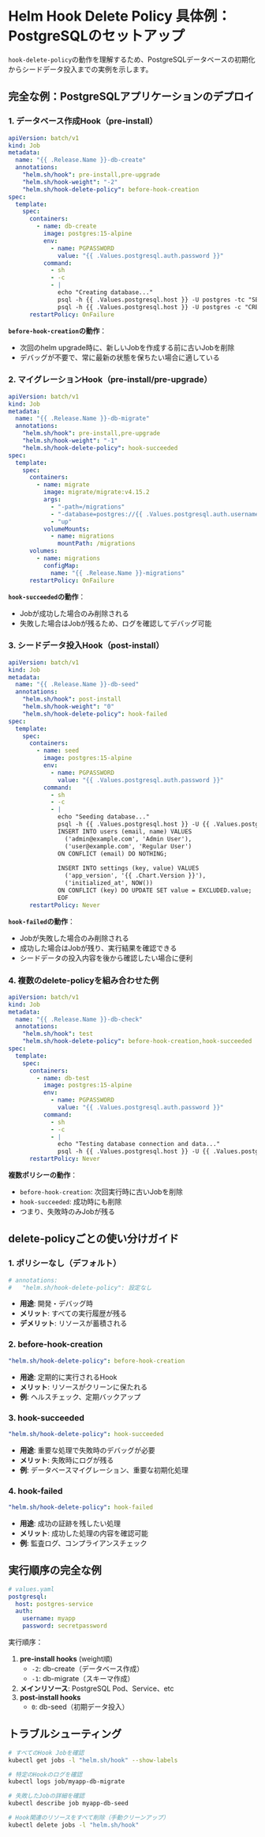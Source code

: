 # Helm Hook Delete Policy 具体例：PostgreSQLのセットアップ

`hook-delete-policy`の動作を理解するため、PostgreSQLデータベースの初期化からシードデータ投入までの実例を示します。

## 完全な例：PostgreSQLアプリケーションのデプロイ

### 1. データベース作成Hook（pre-install）

```yaml
apiVersion: batch/v1
kind: Job
metadata:
  name: "{{ .Release.Name }}-db-create"
  annotations:
    "helm.sh/hook": pre-install,pre-upgrade
    "helm.sh/hook-weight": "-2"
    "helm.sh/hook-delete-policy": before-hook-creation
spec:
  template:
    spec:
      containers:
        - name: db-create
          image: postgres:15-alpine
          env:
            - name: PGPASSWORD
              value: "{{ .Values.postgresql.auth.password }}"
          command:
            - sh
            - -c
            - |
              echo "Creating database..."
              psql -h {{ .Values.postgresql.host }} -U postgres -tc "SELECT 1 FROM pg_database WHERE datname = 'myapp'" | grep -q 1 || \
              psql -h {{ .Values.postgresql.host }} -U postgres -c "CREATE DATABASE myapp"
      restartPolicy: OnFailure
```

**`before-hook-creation`の動作**：
- 次回のhelm upgrade時に、新しいJobを作成する前に古いJobを削除
- デバッグが不要で、常に最新の状態を保ちたい場合に適している

### 2. マイグレーションHook（pre-install/pre-upgrade）

```yaml
apiVersion: batch/v1
kind: Job
metadata:
  name: "{{ .Release.Name }}-db-migrate"
  annotations:
    "helm.sh/hook": pre-install,pre-upgrade
    "helm.sh/hook-weight": "-1"
    "helm.sh/hook-delete-policy": hook-succeeded
spec:
  template:
    spec:
      containers:
        - name: migrate
          image: migrate/migrate:v4.15.2
          args:
            - "-path=/migrations"
            - "-database=postgres://{{ .Values.postgresql.auth.username }}:{{ .Values.postgresql.auth.password }}@{{ .Values.postgresql.host }}/myapp?sslmode=disable"
            - "up"
          volumeMounts:
            - name: migrations
              mountPath: /migrations
      volumes:
        - name: migrations
          configMap:
            name: "{{ .Release.Name }}-migrations"
      restartPolicy: OnFailure
```

**`hook-succeeded`の動作**：
- Jobが成功した場合のみ削除される
- 失敗した場合はJobが残るため、ログを確認してデバッグ可能

### 3. シードデータ投入Hook（post-install）

```yaml
apiVersion: batch/v1
kind: Job
metadata:
  name: "{{ .Release.Name }}-db-seed"
  annotations:
    "helm.sh/hook": post-install
    "helm.sh/hook-weight": "0"
    "helm.sh/hook-delete-policy": hook-failed
spec:
  template:
    spec:
      containers:
        - name: seed
          image: postgres:15-alpine
          env:
            - name: PGPASSWORD
              value: "{{ .Values.postgresql.auth.password }}"
          command:
            - sh
            - -c
            - |
              echo "Seeding database..."
              psql -h {{ .Values.postgresql.host }} -U {{ .Values.postgresql.auth.username }} -d myapp <<'EOF'
              INSERT INTO users (email, name) VALUES 
                ('admin@example.com', 'Admin User'),
                ('user@example.com', 'Regular User')
              ON CONFLICT (email) DO NOTHING;
              
              INSERT INTO settings (key, value) VALUES
                ('app_version', '{{ .Chart.Version }}'),
                ('initialized_at', NOW())
              ON CONFLICT (key) DO UPDATE SET value = EXCLUDED.value;
              EOF
      restartPolicy: Never
```

**`hook-failed`の動作**：
- Jobが失敗した場合のみ削除される
- 成功した場合はJobが残り、実行結果を確認できる
- シードデータの投入内容を後から確認したい場合に便利

### 4. 複数のdelete-policyを組み合わせた例

```yaml
apiVersion: batch/v1
kind: Job
metadata:
  name: "{{ .Release.Name }}-db-check"
  annotations:
    "helm.sh/hook": test
    "helm.sh/hook-delete-policy": before-hook-creation,hook-succeeded
spec:
  template:
    spec:
      containers:
        - name: db-test
          image: postgres:15-alpine
          env:
            - name: PGPASSWORD
              value: "{{ .Values.postgresql.auth.password }}"
          command:
            - sh
            - -c
            - |
              echo "Testing database connection and data..."
              psql -h {{ .Values.postgresql.host }} -U {{ .Values.postgresql.auth.username }} -d myapp -c "SELECT COUNT(*) FROM users"
      restartPolicy: Never
```

**複数ポリシーの動作**：
- `before-hook-creation`: 次回実行時に古いJobを削除
- `hook-succeeded`: 成功時にも削除
- つまり、失敗時のみJobが残る

## delete-policyごとの使い分けガイド

### 1. ポリシーなし（デフォルト）
```yaml
# annotations:
#   "helm.sh/hook-delete-policy": 設定なし
```
- **用途**: 開発・デバッグ時
- **メリット**: すべての実行履歴が残る
- **デメリット**: リソースが蓄積される

### 2. before-hook-creation
```yaml
"helm.sh/hook-delete-policy": before-hook-creation
```
- **用途**: 定期的に実行されるHook
- **メリット**: リソースがクリーンに保たれる
- **例**: ヘルスチェック、定期バックアップ

### 3. hook-succeeded
```yaml
"helm.sh/hook-delete-policy": hook-succeeded
```
- **用途**: 重要な処理で失敗時のデバッグが必要
- **メリット**: 失敗時にログが残る
- **例**: データベースマイグレーション、重要な初期化処理

### 4. hook-failed
```yaml
"helm.sh/hook-delete-policy": hook-failed
```
- **用途**: 成功の証跡を残したい処理
- **メリット**: 成功した処理の内容を確認可能
- **例**: 監査ログ、コンプライアンスチェック

## 実行順序の完全な例

```yaml
# values.yaml
postgresql:
  host: postgres-service
  auth:
    username: myapp
    password: secretpassword
```

実行順序：
1. **pre-install hooks** (weight順)
   - `-2`: db-create（データベース作成）
   - `-1`: db-migrate（スキーマ作成）
2. **メインリソース**: PostgreSQL Pod、Service、etc
3. **post-install hooks**
   - `0`: db-seed（初期データ投入）

## トラブルシューティング

```bash
# すべてのHook Jobを確認
kubectl get jobs -l "helm.sh/hook" --show-labels

# 特定のHookのログを確認
kubectl logs job/myapp-db-migrate

# 失敗したJobの詳細を確認
kubectl describe job myapp-db-seed

# Hook関連のリソースをすべて削除（手動クリーンアップ）
kubectl delete jobs -l "helm.sh/hook"
```